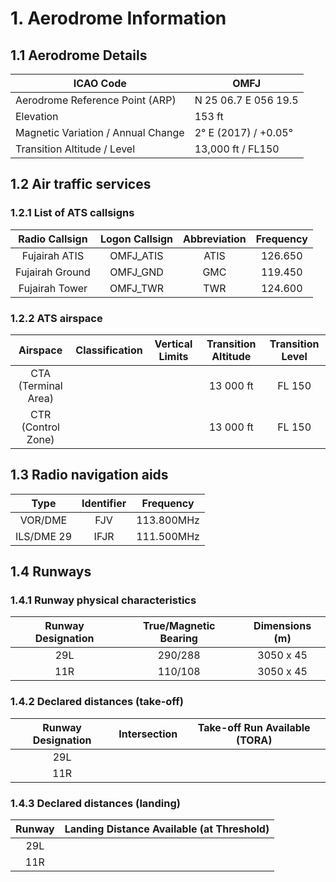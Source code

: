 # 1. Aerodrome Information
## 1.1 Aerodrome Details
| ICAO Code                          | OMFJ                 |
|------------------------------------|----------------------|
| Aerodrome Reference Point (ARP)    | N 25 06.7 E 056 19.5 |
| Elevation                          | 153 ft               |
| Magnetic Variation / Annual Change | 2° E (2017) / +0.05° |
| Transition Altitude / Level        | 13,000 ft / FL150    |

## 1.2 Air traffic services
### 1.2.1 List of ATS callsigns
| Radio Callsign              | Logon Callsign   | Abbreviation   | Frequency   |
|:---------------------------:|:----------------:|:--------------:|:-----------:|
| Fujairah ATIS               | OMFJ_ATIS        | ATIS           | 126.650     |
| Fujairah Ground             | OMFJ_GND         | GMC            | 119.450     |
| Fujairah Tower              | OMFJ_TWR         | TWR            | 124.600     |

### 1.2.2 ATS airspace
| Airspace                    | Classification   | Vertical Limits    | Transition Altitude   | Transition Level   |
|:---------------------------:|:----------------:|:------------------:|:---------------------:|:------------------:|
| CTA (Terminal Area)         |                  |                    | 13 000 ft             | FL 150             |
| CTR (Control Zone)          |                  |                    | 13 000 ft             | FL 150             |

## 1.3 Radio navigation aids
| Type            | Identifier   | Frequency   |
|:---------------:|:------------:|:-----------:|
| VOR/DME         | FJV          | 113.800MHz  |
| ILS/DME 29      | IFJR         | 111.500MHz  |

## 1.4 Runways
### 1.4.1 Runway physical characteristics
| Runway Designation   | True/Magnetic Bearing     | Dimensions (m)   |
|:--------------------:|:-------------------------:|:----------------:|
| 29L                  | 290/288                   | 3050 x 45        |
| 11R                  | 110/108                   | 3050 x 45        |

### 1.4.2 Declared distances (take-off)
| Runway Designation   | Intersection              | Take-off Run Available (TORA)   |
|:--------------------:|:-------------------------:|:-------------------------------:|
| 29L                  |                           |                                 |
| 11R                  |                           |                                 |

### 1.4.3 Declared distances (landing)
| Runway | Landing Distance Available (at Threshold) |
|:------:|:-----------------------------------------:|
| 29L    |                                           |
| 11R    |                                           |